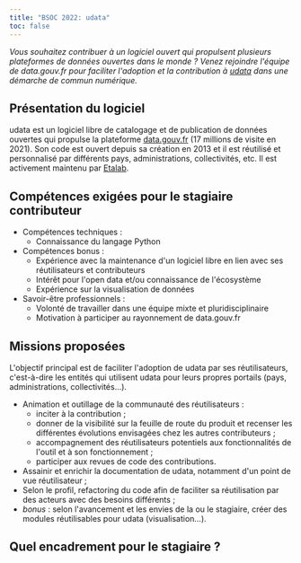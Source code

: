 ```yaml
---
title: "BSOC 2022: udata"
toc: false
---
```


*Vous souhaitez contribuer à un logiciel ouvert qui propulsent plusieurs plateformes de données ouvertes dans le monde ? Venez rejoindre l'équipe de data.gouv.fr pour faciliter l'adoption et la contribution à [udata](https://udata.readthedocs.io) dans une démarche de commun numérique.*

## Présentation du logiciel

udata est un logiciel libre de catalogage et de publication de données ouvertes qui propulse la plateforme [data.gouv.fr](https://www.data.gouv.fr/fr/) (17 millions de visite en 2021). Son code est ouvert depuis sa création en 2013 et il est réutilisé et personnalisé par différents pays, administrations, collectivités, etc. Il est activement maintenu par [Etalab](https://www.etalab.gouv.fr/). 

## Compétences exigées pour le stagiaire contributeur

- Compétences techniques : 
  - Connaissance du langage Python
- Compétences bonus : 
  - Expérience avec la maintenance d'un logiciel libre en lien avec ses réutilisateurs et contributeurs
  - Intérêt pour l'open data et/ou connaissance de l'écosystème
  - Expérience sur la visualisation de données
- Savoir-être professionnels : 
  - Volonté de travailler dans une équipe mixte et pluridisciplinaire
  - Motivation à participer au rayonnement de data.gouv.fr

## Missions proposées

L'objectif principal est de faciliter l'adoption de udata par ses réutilisateurs, c'est-à-dire les entités qui utilisent udata pour leurs propres portails (pays, administrations, collectivités...).

- Animation et outillage de la communauté des réutilisateurs :
  - inciter à la contribution ;
  - donner de la visibilité sur la feuille de route du produit et recenser les différentes évolutions envisagées chez les autres contributeurs ;
  - accompagnement des réutilisateurs potentiels aux fonctionnalités de l'outil et à son fonctionnement ;
  - participer aux revues de code des contributions.
- Assainir et enrichir la documentation de udata, notamment d'un point de vue réutilisateur ;
- Selon le profil, refactoring du code afin de faciliter sa réutilisation par des acteurs avec des besoins différents ;
- _bonus_ : selon l'avancement et les envies de la ou le stagiaire, créer des modules réutilisables pour udata (visualisation...).

## Quel encadrement pour le stagiaire ?


